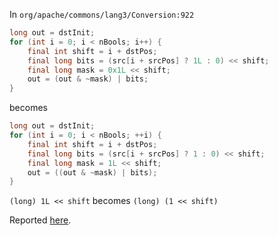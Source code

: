 
In `org/apache/commons/lang3/Conversion:922`

```java
long out = dstInit;
for (int i = 0; i < nBools; i++) {
    final int shift = i + dstPos;
    final long bits = (src[i + srcPos] ? 1L : 0) << shift;
    final long mask = 0x1L << shift;
    out = (out & ~mask) | bits;
}
```

becomes

```java
long out = dstInit;
for (int i = 0; i < nBools; ++i) {
    final int shift = i + dstPos;
    final long bits = (src[i + srcPos] ? 1 : 0) << shift;
    final long mask = 1L << shift;
    out = ((out & ~mask) | bits);
}
```

`(long) 1L << shift` becomes `(long) (1 << shift)`

Reported [here](https://bitbucket.org/mstrobel/procyon/issues/341/inccorrect-cast).
